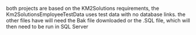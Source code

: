 both projects are based on the KM2Solutions requirements, the Km2SolutionsEmployeeTestData uses test data with no database links. the other files have will need the Bak file downloaded or the .SQL file, which will then need to be run in SQL Server

